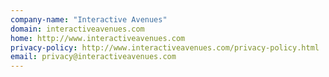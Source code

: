 ```yaml
---
company-name: "Interactive Avenues"
domain: interactiveavenues.com
home: http://www.interactiveavenues.com
privacy-policy: http://www.interactiveavenues.com/privacy-policy.html
email: privacy@interactiveavenues.com
---
```




